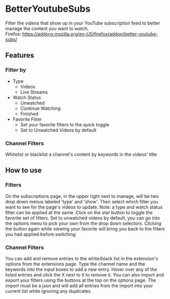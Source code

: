 # BetterYoutubeSubs
Filter the videos that show up in your YouTube subscription feed to better manage the content you want to watch. <br>
Firefox: https://addons.mozilla.org/en-US/firefox/addon/better-youtube-subs/

## Features
### Filter by
- Type
  - Videos
  - Live Streams
- Watch Status
  - Unwatched
  - Continue Watching
  - Finished
- Favorite Filter
  - Set your favorite filters to the quick toggle
  - Set to Unwatched Videos by default

### Channel Filters
Whitelist or blacklist a channel's content by keywords in the videos' title

## How to use
### Filters
On the subscriptions page, in the upper right next to manage, will be two drop down menus labeled 'type' and 'show'. Then select which filter you want to see for the page's videos to update. Note: a type and watch status filter can be applied at the same. Click on the star button to toggle the favorite set of filters. Set to unwatched videos by default, you can go into the options menu to pick your own from the drop down selectors. Clicking the button again while viewing your favorite will bring you back to the filters you had applied before switching.   

### Channel Filters
You can add and remove entries to the white/black list in the extension's options from the extensions page. Type the channel name and the keywords into the input boxes to add a new entry. Hover over any of the listed entries and click the X next to it to remove it. You can also import and export your filters using the buttons at the top on the options page. The import must be a json and will add all entries from the import into your current list while ignoring any duplicates.
